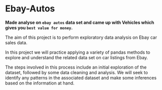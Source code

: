 # Ebay-Autos

**Made analyse on `ebay autos` data set and came up with Vehicles which gives you `best value for money`.**

The aim of this project is to perform exploratory data analysis on Ebay car sales data.

In this project we will practice applying a variety of pandas methods to explore and understand the related data set on car listings from Ebay.

The steps involved in this process include an initial exploration of the dataset, followed by some data cleaning and analysis. We will seek to identify any patterns in the associated dataset and make some inferences based on the information at hand.
